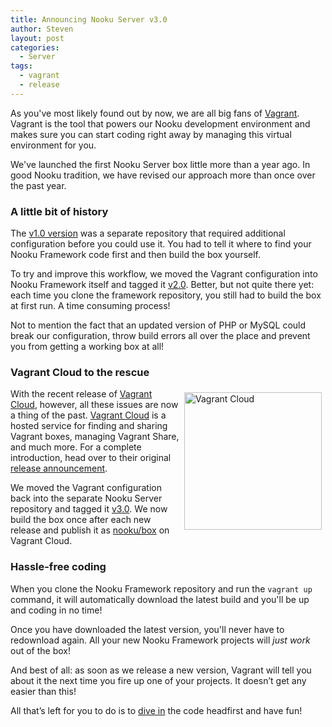 ```yaml
---
title: Announcing Nooku Server v3.0
author: Steven
layout: post
categories:
  - Server
tags:
  - vagrant
  - release
---
```

As you've most likely found out by now, we are all big fans of [Vagrant][2]. Vagrant is the tool that powers our Nooku development environment and makes sure you can start coding right away by managing this virtual environment for you.

We've launched the first Nooku Server box little more than a year ago. In good Nooku tradition, we have revised our approach more than once over the past year.

<!--more-->

### A little bit of history

The [v1.0 version][3] was a separate repository that required additional configuration before you could use it. You had to tell it where to find your Nooku Framework code first and then build the box yourself. 

To try and improve this workflow, we moved the Vagrant configuration into Nooku Framework itself and tagged it [v2.0][4]. Better, but not quite there yet: each time you clone the framework repository, you still had to build the box at first run. A time consuming process! 

Not to mention the fact that an updated version of PHP or MySQL could break our configuration, throw build errors all over the place and prevent you from getting a working box at all! 
 
### Vagrant Cloud to the rescue

<img src="https://farm3.staticflickr.com/2900/14433258990_bac699b844_m.jpg" title="Vagrant Cloud" width="220" style="float: right; margin: 6px" />

With the recent release of [Vagrant Cloud][1], however, all these issues are now a thing of the past. [Vagrant Cloud][1] is a hosted service for finding and sharing Vagrant boxes, managing Vagrant Share, and much more.  For a complete introduction, head over to their original [release announcement][5].

We moved the Vagrant configuration back into the separate Nooku Server repository and tagged it [v3.0][6]. We now build the box once after each new release and publish it as [nooku/box][7] on Vagrant Cloud. 

### Hassle-free coding

When you clone the Nooku Framework repository and run the `vagrant up` command, it will automatically download the latest build and you'll be up and coding in no time! 

Once you have downloaded the latest version, you'll never have to redownload again. All your new Nooku Framework projects will _just work_ out of the box! 

And best of all: as soon as we release a new version, Vagrant will tell you about it the next time you fire up one of your projects. It doesn’t get any easier than this!

All that’s left for you to do is to [dive in][8] the code headfirst and have fun!


 [1]: https://vagrantcloud.com/
 [2]: https://www.vagrantup.com
 [3]: https://github.com/nooku/nooku-server/releases/tag/v1.0.0
 [4]: https://github.com/nooku/nooku-server/releases/tag/v2.0.0
 [5]: https://www.vagrantup.com/blog/vagrant-1-5-and-vagrant-cloud.html
 [6]: https://github.com/nooku/nooku-server/releases/tag/v3.0.0
 [7]: https://vagrantcloud.com/nooku/box
 [8]: https://github.com/nooku/nooku-platform#installation